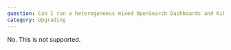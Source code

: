 ```yaml
---
question: Can I run a heterogeneous mixed OpenSearch Dashboards and Kibana cluster?
category: Upgrading
---
```

No. This is not supported.
